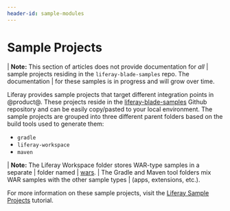 ```yaml
---
header-id: sample-modules
---
```


# Sample Projects

| **Note:** This section of articles does not provide documentation for *all*
| sample projects residing in the `liferay-blade-samples` repo. The documentation
| for these samples is in progress and will grow over time.

Liferay provides sample projects that target different integration points in
@product@. These projects reside in the
[liferay-blade-samples](https://github.com/liferay/liferay-blade-samples)
Github repository and can be easily copy/pasted to your local environment. The
sample projects are grouped into three different parent folders based on the
build tools used to generate them:

- `gradle`
- `liferay-workspace`
- `maven`

| **Note:** The Liferay Workspace folder stores WAR-type samples in a separate
| folder named
| [wars](https://github.com/liferay/liferay-blade-samples/tree/7.0/liferay-workspace/wars).
| The Gradle and Maven tool folders mix WAR samples with the other sample types
| (apps, extensions, etc.).

For more information on these sample projects, visit the 
[Liferay Sample Projects](/docs/7-0/tutorials/-/knowledge_base/t/liferay-sample-modules)
tutorial.
